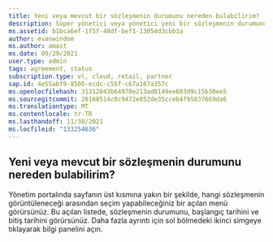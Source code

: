 ```yaml
---
title: Yeni veya mevcut bir sözleşmenin durumunu nereden bulabilirim?
description: Süper yönetici veya yönetici yeni bir sözleşmenin durumunu bulmaya çalışıyor
ms.assetid: b1bca6ef-1f5f-40df-bef1-13054d3cbb3a
author: evanwindom
ms.author: amast
ms.date: 09/29/2021
user.type: admin
tags: agreement, status
subscription.type: vl, cloud, retail, partner
sap.id: 4e55abf9-8505-ecdc-c55f-c67a167a357c
ms.openlocfilehash: 31312043b64970e213ad8149ee603d9c15b30ee5
ms.sourcegitcommit: 28168514c0c9472e852de35cceb4f95837669da6
ms.translationtype: MT
ms.contentlocale: tr-TR
ms.lasthandoff: 11/30/2021
ms.locfileid: "133254636"
---
```

## <a name="where-can-i-find-out-the-status-of-a-new-or-existing-agreement"></a>Yeni veya mevcut bir sözleşmenin durumunu nereden bulabilirim?

Yönetim portalında sayfanın üst kısmına yakın bir şekilde, hangi sözleşmenin görüntüleneceği arasından seçim yapabileceğiniz bir açılan menü görürsünüz. Bu açılan listede, sözleşmenin durumunu, başlangıç tarihini ve bitiş tarihini görürsünüz. Daha fazla ayrıntı için sol bölmedeki ikinci simgeye tıklayarak bilgi panelini açın. 
